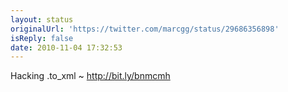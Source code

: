 ```yaml
---
layout: status
originalUrl: 'https://twitter.com/marcgg/status/29686356898'
isReply: false
date: 2010-11-04 17:32:53
---
```


Hacking .to_xml ~ http://bit.ly/bnmcmh
